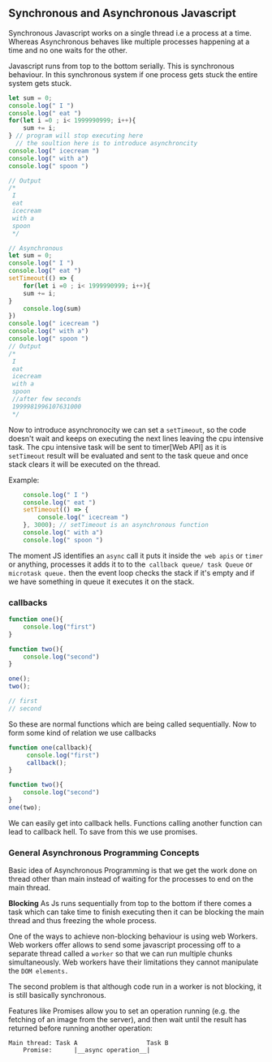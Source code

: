 ## Synchronous and Asynchronous Javascript

Synchronous Javascript works on a single thread i.e a process at a time. 
Whereas Asynchronous behaves like multiple processes happening at a time and no one waits for the other. 

Javascript runs from top to the bottom serially. This is synchronous behaviour. 
In this synchronous system if one process gets stuck the entire system gets stuck. 
```js
let sum = 0;
console.log(" I ")
console.log(" eat ")
for(let i =0 ; i< 1999990999; i++){
    sum += i;
} // program will stop executing here
  // the soultion here is to introduce asynchroncity
console.log(" icecream ")
console.log(" with a")
console.log(" spoon ")

// Output
/* 
 I 
 eat 
 icecream 
 with a
 spoon  
 */
```

```js
// Asynchronous 
let sum = 0;
console.log(" I ")
console.log(" eat ")
setTimeout(() => {
    for(let i =0 ; i< 1999990999; i++){
    sum += i;
}
    console.log(sum)
})
console.log(" icecream ")
console.log(" with a")
console.log(" spoon ")
// Output
/* 
 I 
 eat 
 icecream 
 with a
 spoon  
 //after few seconds
 1999981996107631000
 */
```
Now to introduce asynchronocity we can set a ``setTimeout``, so the code doesn't wait and keeps on executing the next lines leaving the cpu intensive task. The cpu intensive task will be sent to timer[Web API] as it is ``setTimeout`` result will be evaluated and sent to the task queue and once stack clears it will be executed on the thread. 

Example: 
```js
    console.log(" I ")
    console.log(" eat ")
    setTimeout(() => {
        console.log(" icecream ")
    }, 3000); // setTimeout is an asynchronous function
    console.log(" with a")
    console.log(" spoon ")
 ```

The moment JS identifies an ``async`` call it puts it inside the`` web apis`` or ``timer`` or anything, processes it adds it to to the`` callback queue/ task Queue`` or `` microtask queue.`` then the event loop checks the stack if it's empty and if we have something in queue it executes it on the stack.

### callbacks 

```js
function one(){
    console.log("first")
}

function two(){
    console.log("second")
}

one();
two();

// first
// second
```

So these are normal functions which are being called sequentially. Now to form some kind of relation we use callbacks
```js
function one(callback){
     console.log("first")
     callback();
}

function two(){
    console.log("second")
}
one(two);
```
We can easily get into callback hells. Functions calling another function can lead to callback hell. To save from this we use promises. 

### General Asynchronous Programming Concepts

Basic idea of Asynchronous Programming is that we get the work done on thread other than main instead of waiting for the processes to end on the main thread. 

**Blocking** As Js runs sequentially from top to the bottom if there comes a task which can take time to finish executing then it can be blocking the main thread and thus freezing the whole process. 

One of the ways to achieve non-blocking behaviour is using web Workers. Web workers offer allows to send some javascript processing off to a separate thread called a ``worker`` so that we can run multiple chunks simultaneously. Web workers have their limitations they cannot manipulate the ``DOM elements.`` 

The second problem is that although code run in a worker is not blocking, it is still basically synchronous.

Features like Promises allow you to set an operation running (e.g. the fetching of an image from the server), and then wait until the result has returned before running another operation:
```
Main thread: Task A                   Task B
    Promise:      |__async operation__|
```